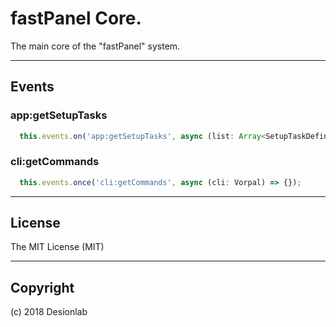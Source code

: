 # fastPanel Core.
The main core of the "fastPanel" system.

---

## Events

### app:getSetupTasks
```typescript
  this.events.on('app:getSetupTasks', async (list: Array<SetupTaskDefinesMethod>) => {});
```

### cli:getCommands
```typescript
  this.events.once('cli:getCommands', async (cli: Vorpal) => {});
```

---

## License
The MIT License (MIT)

---

## Copyright
(c) 2018 Desionlab
